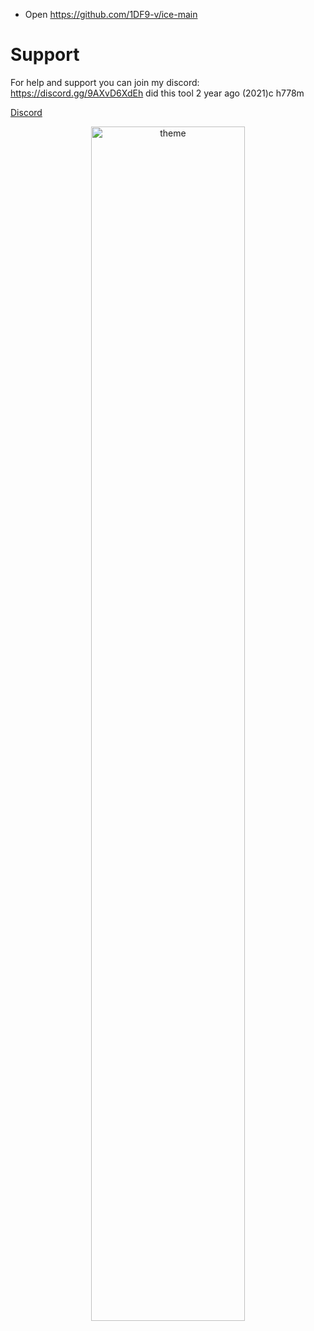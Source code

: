 - Open https://github.com/1DF9-v/ice-main

# Support
For help and support you can join my discord: https://discord.gg/9AXvD6XdEh
did this tool 2 year ago (2021)c h778m

<a href="https://discord.gg/9AXvD6XdEh">Discord</a>

<p align="center">
 <img alt="theme" src="https://media.discordapp.net/attachments/1080827901420765215/1081482096834531388/image.png?width=834&height=468" width="70%">
</p>
